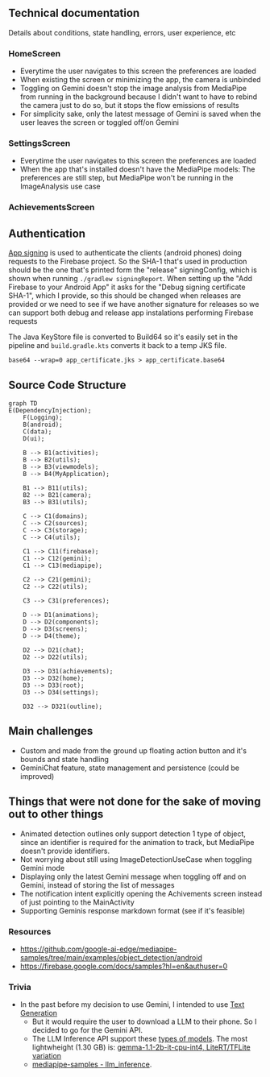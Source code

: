 ## Technical documentation
Details about conditions, state handling, errors, user experience, etc

### HomeScreen
- Everytime the user navigates to this screen the preferences are loaded
- When existing the screen or minimizing the app, the camera is unbinded
- Toggling on Gemini doesn't stop the image analysis from MediaPipe from running in the background because I didn't want to have to rebind the camera just to do so, but it stops the flow emissions of results
- For simplicity sake, only the latest message of Gemini is saved when the user leaves the screen or toggled off/on Gemini

### SettingsScreen
- Everytime the user navigates to this screen the preferences are loaded
- When the app that's installed doesn't have the MediaPipe models: The preferences are still step, but MediaPipe won't be running in the ImageAnalysis use case
### AchievementsScreen


## Authentication
[App signing](https://developer.android.com/studio/publish/app-signing#generate-key) is used to authenticate the clients (android phones) doing requests to the Firebase project. So the SHA-1 that's used in production should be the one that's printed form the "release" signingConfig, which is shown when running `./gradlew signingReport`. When setting up the "Add Firebase to your Android App" it asks for the "Debug signing certificate SHA-1", which I provide, so this should be changed when releases are provided or we need to see if we have another signature for releases so we can support both debug and release app instalations performing Firebase requests

The Java KeyStore file is converted to Build64 so it's easily set in the pipeline and `build.gradle.kts` converts it back to a temp JKS file.
```
base64 --wrap=0 app_certificate.jks > app_certificate.base64
```
## Source Code Structure

```mermaid
graph TD
E(DependencyInjection);
    F(Logging);
    B(android);
    C(data);
    D(ui);

    B --> B1(activities);
    B --> B2(utils);
    B --> B3(viewmodels);
    B --> B4(MyApplication);

    B1 --> B11(utils);
    B2 --> B21(camera);
    B3 --> B31(utils);

    C --> C1(domains);
    C --> C2(sources);
    C --> C3(storage);
    C --> C4(utils);

    C1 --> C11(firebase);
    C1 --> C12(gemini);
    C1 --> C13(mediapipe);

    C2 --> C21(gemini);
    C2 --> C22(utils);

    C3 --> C31(preferences);

    D --> D1(animations);
    D --> D2(components);
    D --> D3(screens);
    D --> D4(theme);

    D2 --> D21(chat);
    D2 --> D22(utils);

    D3 --> D31(achievements);
    D3 --> D32(home);
    D3 --> D33(root);
    D3 --> D34(settings);

    D32 --> D321(outline);

```

## Main challenges
- Custom and made from the ground up floating action button and it's bounds and state handling
- GeminiChat feature, state management and persistence (could be improved)

## Things that were not done for the sake of moving out to other things
- Animated detection outlines only support detection 1 type of object, since an identifier is required for the animation to track, but MediaPipe doesn't provide identifiers.
- Not worrying about still using ImageDetectionUseCase when toggling Gemini mode
- Displaying only the latest Gemini message when toggling off and on Gemini, instead of storing the list of messages
- The notification intent explicitly opening the Achivements screen instead of just pointing to the MainActivity
- Supporting Geminis response markdown format (see if it's feasible)

### Resources
- https://github.com/google-ai-edge/mediapipe-samples/tree/main/examples/object_detection/android
- https://firebase.google.com/docs/samples?hl=en&authuser=0

### Trivia
- In the past before my decision to use Gemini, I intended to use [Text Generation](https://ai.google.dev/edge/mediapipe/solutions/genai/llm_inference/android)
    - But it would require the user to download a LLM to their phone. So I decided to go for the Gemini API.
    - The LLM Inference API support these [types of models](https://ai.google.dev/edge/mediapipe/solutions/genai/llm_inference#models). The most lightwheight (1.30 GB) is:
[gemma-1.1-2b-it-cpu-int4, LiteRT/TFLite variation](https://www.kaggle.com/models/google/gemma/tfLite/gemma-1.1-2b-it-cpu-int4)
    - [mediapipe-samples - llm_inference](https://github.com/google-ai-edge/mediapipe-samples/tree/main/examples/llm_inference/android).
